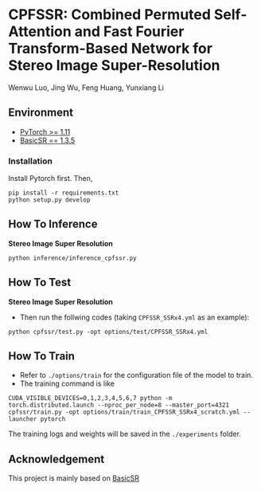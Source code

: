 # CPFSSR: Combined Permuted Self-Attention and Fast Fourier Transform-Based Network for Stereo Image Super-Resolution

Wenwu Luo, Jing Wu, Feng Huang, Yunxiang Li

## Environment
- [PyTorch >= 1.11](https://pytorch.org/)
- [BasicSR == 1.3.5](https://github.com/XPixelGroup/BasicSR/blob/master/INSTALL.md) 


### Installation
Install Pytorch first.
Then,
```
pip install -r requirements.txt
python setup.py develop
```

## How To Inference
**Stereo Image Super Resolution**
``` 
python inference/inference_cpfssr.py
```

## How To Test
**Stereo Image Super Resolution**
- Then run the follwing codes (taking `CPFSSR_SSRx4.yml` as an example):
```
python cpfssr/test.py -opt options/test/CPFSSR_SSRx4.yml
```

## How To Train
- Refer to `./options/train` for the configuration file of the model to train.
- The training command is like
```
CUDA_VISIBLE_DEVICES=0,1,2,3,4,5,6,7 python -m torch.distributed.launch --nproc_per_node=8 --master_port=4321 cpfssr/train.py -opt options/train/train_CPFSSR_SSRx4_scratch.yml --launcher pytorch
```

The training logs and weights will be saved in the `./experiments` folder.

## Acknowledgement
This project is mainly based on [BasicSR](https://github.com/XPixelGroup/BasicSR)
